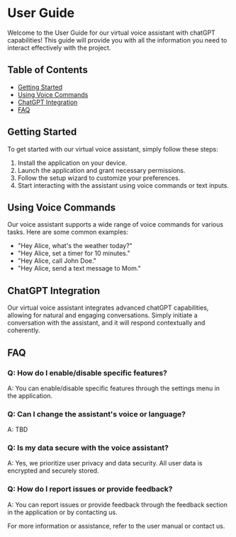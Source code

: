 # User Guide

Welcome to the User Guide for our virtual voice assistant with chatGPT capabilities! This guide will provide you with all the information you need to interact effectively with the project.

## Table of Contents
- [Getting Started](#getting-started)
- [Using Voice Commands](#using-voice-commands)
- [ChatGPT Integration](#chatgpt-integration)
- [FAQ](#faq)

## Getting Started
To get started with our virtual voice assistant, simply follow these steps:
1. Install the application on your device.
2. Launch the application and grant necessary permissions.
3. Follow the setup wizard to customize your preferences.
4. Start interacting with the assistant using voice commands or text inputs.

## Using Voice Commands
Our voice assistant supports a wide range of voice commands for various tasks. Here are some common examples:
- "Hey Alice, what's the weather today?"
- "Hey Alice, set a timer for 10 minutes."
- "Hey Alice, call John Doe."
- "Hey Alice, send a text message to Mom."

## ChatGPT Integration
Our virtual voice assistant integrates advanced chatGPT capabilities, allowing for natural and engaging conversations. Simply initiate a conversation with the assistant, and it will respond contextually and coherently.

## FAQ
### Q: How do I enable/disable specific features?
A: You can enable/disable specific features through the settings menu in the application.

### Q: Can I change the assistant's voice or language?
A: TBD

### Q: Is my data secure with the voice assistant?
A: Yes, we prioritize user privacy and data security. All user data is encrypted and securely stored.

### Q: How do I report issues or provide feedback?
A: You can report issues or provide feedback through the feedback section in the application or by contacting us.

For more information or assistance, refer to the user manual or contact us.
